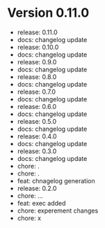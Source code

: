 # Version 0.11.0
- release: 0.11.0
- docs: changelog update
- release: 0.10.0
- docs: changelog update
- release: 0.9.0
- docs: changelog update
- release: 0.8.0
- docs: changelog update
- release: 0.7.0
- docs: changelog update
- release: 0.6.0
- docs: changelog update
- release: 0.5.0
- docs: changelog update
- release: 0.4.0
- docs: changelog update
- release: 0.3.0
- docs: changelog update
- chore: .
- chore: .
- feat: chnagelog generation
- release: 0.2.0
- chore: ...
- feat: exec added
- chore: experement changes
- chore: x
